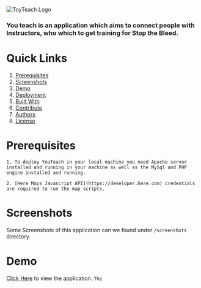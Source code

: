![ToyTeach Logo](https://user-images.githubusercontent.com/27961735/57253555-9fb92280-706c-11e9-8125-242edc2ebe19.png)
### You teach is an application which aims to connect people with Instructors, who which to get training for Stop the Bleed.

# Quick Links
 1. [Prerequisites](#prerequisites)
 2. [Screenshots](#screenshots)
 3. [Demo](#Demo)
 4. [Deployment](#deployment)
 5. [Built With](#built-with)
 6. [Contribute](#contribute)
 7. [Authors](#authors)
 8. [License](#license)

 # Prerequisites
    1. To deploy YouTeach in your local machine you need Apache server installed and running in your machine as well as the MySql and PHP engine installed and running.

    2. [Here Maps Javascript API](https://developer.here.com) credentials are required to run the map scripts.

# Screenshots

Some Screenshots of this application can we found under `/screenshots` directory.

# Demo

[Click Here](http://dotcom.epizy.com) to view the application.
`The `